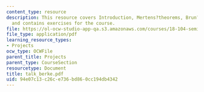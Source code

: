 ```yaml
---
content_type: resource
description: This resource covers Introduction, Mertens?theorems, Brun?s conjecture
  and contains exercises for the course.
file: https://ol-ocw-studio-app-qa.s3.amazonaws.com/courses/18-104-seminar-in-analysis-applications-to-number-theory-fall-2006/94e07c13c26ce736bd860cc194db4342_talk_berke.pdf
file_type: application/pdf
learning_resource_types:
- Projects
ocw_type: OCWFile
parent_title: Projects
parent_type: CourseSection
resourcetype: Document
title: talk_berke.pdf
uid: 94e07c13-c26c-e736-bd86-0cc194db4342
---
```

